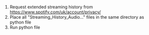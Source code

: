 1. Request extended streaming history from https://www.spotify.com/uk/account/privacy/
2. Place all "Streaming_History_Audio..." files in the same directory as python file
3. Run python file